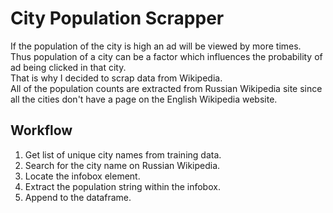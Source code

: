 
# City Population Scrapper
If the population of the city is high an ad will be viewed by more times. <br>
Thus population of a city can be a factor which influences the probability of ad being clicked in that city. <br>
That is why I decided to scrap data from Wikipedia.<br>
All of the population counts are extracted from Russian Wikipedia site since all the cities don't have a page on the English Wikipedia website.
<br>

## Workflow
1. Get list of unique city names from training data.
1. Search for the city name on Russian Wikipedia.
2. Locate the infobox element.
3. Extract the population string within the infobox.
4. Append to the dataframe.

